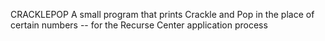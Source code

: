 CRACKLEPOP
A small program that prints Crackle and Pop in the place of certain numbers -- for the Recurse Center application process
